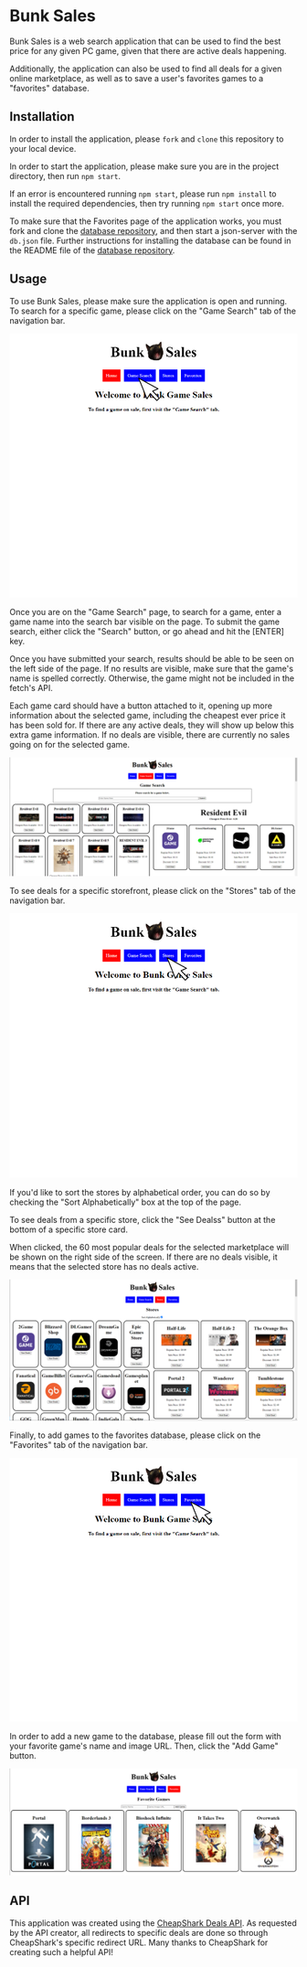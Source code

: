 # Bunk Sales

Bunk Sales is a web search application that can be used to find the best price for any given PC game, given that there are active deals happening.

Additionally, the application can also be used to find all deals for a given online marketplace, as well as to save a user's favorites games to a "favorites" database.

## Installation

In order to install the application, please ```fork``` and ```clone``` this repository to your local device.

In order to start the application, please make sure you are in the project directory, then run ```npm start```.

If an error is encountered running ```npm start```, please run ```npm install``` to install the required dependencies, then try running ```npm start``` once more.

To make sure that the Favorites page of the application works, you must fork and clone the [database repository](https://github.com/ZachatorCodes/phase-2-project-server), and then start a json-server with the ```db.json``` file. Further instructions for installing the database can be found in the README file of the [database repository](https://github.com/ZachatorCodes/phase-2-project-server).

## Usage

To use Bunk Sales, please make sure the application is open and running. To search for a specific game, please click on the "Game Search" tab of the navigation bar.

![](readme-ss-1.png)

Once you are on the "Game Search" page, to search for a game, enter a game name into the search bar visible on the page. To submit the game search, either click the "Search" button, or go ahead and hit the [ENTER] key.

Once you have submitted your search, results should be able to be seen on the left side of the page. If no results are visible, make sure that the game's name is spelled correctly. Otherwise, the game might not be included in the fetch's API.

Each game card should have a button attached to it, opening up more information about the selected game, including the cheapest ever price it has been sold for. If there are any active deals, they will show up below this extra game information. If no deals are visible, there are currently no sales going on for the selected game.

![](readme-ss-2.png)

To see deals for a specific storefront, please click on the "Stores" tab of the navigation bar.

![](readme-ss-3.png)

If you'd like to sort the stores by alphabetical order, you can do so by checking the "Sort Alphabetically" box at the top of the page.

To see deals from a specific store, click the "See Dealss" button at the bottom of a specific store card.

When clicked, the 60 most popular deals for the selected marketplace will be shown on the right side of the screen. If there are no deals visible, it means that the selected store has no deals active.

![](readme-ss-4.png)

Finally, to add games to the favorites database, please click on the "Favorites" tab of the navigation bar.

![](readme-ss-5.png)

In order to add a new game to the database, please fill out the form with your favorite game's name and image URL. Then, click the "Add Game" button.

![](readme-ss-6.png)

## API

This application was created using the [CheapShark Deals API](https://apidocs.cheapshark.com/). As requested by the API creator, all redirects to specific deals are done so through CheapShark's specific redirect URL. Many thanks to CheapShark for creating such a helpful API!